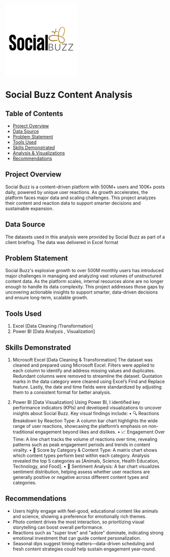 ![Social Buzz](Sbuzz2.png) 
# Social Buzz Content Analysis
## Table of Contents
- [Project Overview](#project-overview)
- [Data Source](#data-source)
- [Problem Statement](#problem-statement)
- [Tools Used](#tools-used)
- [Skills Demonstrated](#skills-demonstrated)
- [Analysis & Visualizations](#analysis--visualizations)
- [Recommendations](#recommendations)

## Project Overview
Social Buzz is a content-driven platform with 500M+ users and 100K+ posts daily, powered by unique user reactions.
As growth accelerates, the platform faces major data and scaling challenges.
This project analyzes their content and reaction data to support smarter decisions and sustainable expansion. 

## Data Source
The datasets used in this analysis were provided by Social Buzz as part of a client briefing. The data was delivered in Excel format

## Problem Statement
Social Buzz's explosive growth to over 500M monthly users has introduced major challenges in managing and analyzing vast volumes of unstructured content data. As the platform scales, internal resources alone are no longer enough to handle its data complexity. This project addresses those gaps by uncovering actionable insights to support smarter, data-driven decisions and ensure long-term, scalable growth. 

## Tools Used 
1.	Excel [Data Cleaning /Transformation]
2.	Power BI [Data Analysis , Visualization]

## Skills Demonstrated 
1.	Microsoft Excel [Data Cleaning & Transformation]
The dataset was cleaned and prepared using Microsoft Excel. Filters were applied to each column to identify and address missing values and duplicates. Redundant columns were removed to streamline the dataset. Quotation marks in the data category were cleaned using Excel’s Find and Replace feature. Lastly, the date and time fields were standardized by adjusting them to a consistent format for better analysis.

2. Power BI [Data Visualization]
Using Power BI, I identified key performance indicators (KPIs) and developed visualizations to uncover insights about Social Buzz. Key visual findings include:
•	🔍 Reactions Breakdown by Reaction Type: A column bar chart highlights the wide range of user reactions, showcasing the platform’s emphasis on non-traditional engagement beyond likes and dislikes.
•	📈 Engagement Over Time: A line chart tracks the volume of reactions over time, revealing patterns such as peak engagement periods and trends in content virality.
•	🎯 Score by Category & Content Type: A matrix chart shows which content types perform best within each category. Analysis revealed the top 5 categories as [Animals, Science, Health Education, Technology, and Food].
•	🧠 Sentiment Analysis: A bar chart visualizes sentiment distribution, helping assess whether user reactions are generally positive or negative across different content types and categories. 

## Recommendations
- Users highly engage with feel-good, educational content like animals and science, showing a preference for emotionally rich themes.
- Photo content drives the most interaction, so prioritizing visual storytelling can boost overall performance.
- Reactions such as "super love" and "adore" dominate, indicating strong emotional investment that can guide content personalization.
- Seasonal dips suggest timing matters—data-driven scheduling and fresh content strategies could help sustain engagement year-round.


